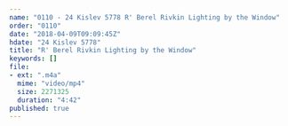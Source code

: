 ```yaml
---
name: "0110 - 24 Kislev 5778 R' Berel Rivkin Lighting by the Window"
order: "0110"
date: "2018-04-09T09:09:45Z"
hdate: "24 Kislev 5778"
title: "R' Berel Rivkin Lighting by the Window"
keywords: []
file:
- ext: ".m4a"
  mime: "video/mp4"
  size: 2271325
  duration: "4:42"
published: true
---
```


